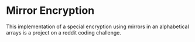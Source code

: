 <h1> Mirror Encryption </h1>

This implementation of a special encryption using mirrors in an alphabetical arrays is a project on a reddit coding challenge.
